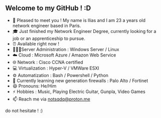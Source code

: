 ## Welcome to my GitHub ! :D

- 👋 Pleased to meet you ! My name is Ilias and I am 23 a years old network engineer based in Paris.
- 🎓 Just finished my Network Engineer Degree, currently looking for a job or an apprenticeship to pursue.
- ⏰ Available right now !
- 👩🏻‍💻Server Administration : Windows Server / Linux
- ☁️ Cloud : Microsoft Azure / Amazon Web Service
- 🌐 Network : Cisco CCNA certified
- 💻 Virtualization : Hyper-V / VMWare ESXI
- ⚙️ Automatization : Bash / Powershell / Python
- 💪 Currently learning new generation firewalls : Palo Alto / Fortinet
- 😄 Pronouns: He/Him
- ⚡ Hobbies : Music, Playing Electric Guitar, Gunpla, Video Games
- 📫 Reach me via notsqdq@proton.me

do not hesitate ! :)
